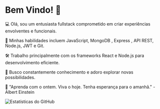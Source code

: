 # Bem Vindo! 👋

:computer: Olá, sou um entusiasta fullstack comprometido em criar experiências envolventes e funcionais.

:rocket: Minhas habilidades incluem JavaScript, MongoDB , Express , API REST, Node.js, JWT e Git. 

🛠️ Trabalho principalmente com os frameworks React e Node.js para desenvolvimento eficiente.

🌌 Busco constantemente conhecimento e adoro explorar novas possibilidades.

💭 "Aprenda com o ontem. Viva o hoje. Tenha esperança para o amanhã." - Albert Einstein

![Estatísticas do GitHub](https://github-readme-stats.vercel.app/api/top-langs/?username=guibleone&layout=compact&langs_count=7&theme=dracula)
